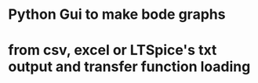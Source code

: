 # Python Gui to make bode graphs
# from csv, excel or LTSpice's txt output and transfer function loading  
